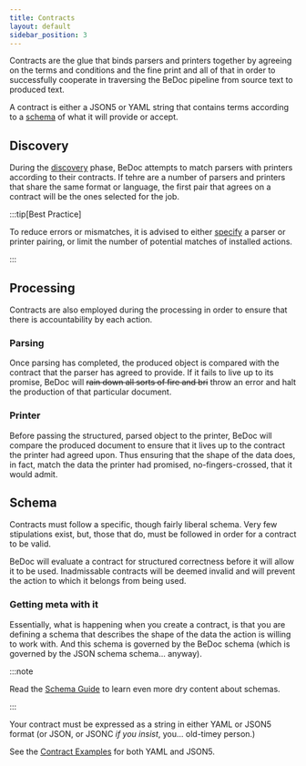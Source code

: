 ```yaml
---
title: Contracts
layout: default
sidebar_position: 3
---
```


Contracts are the glue that binds parsers and printers together by agreeing
on the terms and conditions and the fine print and all of that in order
to successfully cooperate in traversing the BeDoc pipeline from source
text to produced text.

A contract is either a JSON5 or YAML string that contains terms according to
a [schema](schema) of what it will provide or accept.

## Discovery

During the [discovery](/start/discovery) phase, BeDoc attempts to match parsers
with printers according to their contracts. If tehre are a number of parsers
and printers that share the same format or language, the first pair that
agrees on a contract will be the ones selected for the job.

:::tip[Best Practice]

To reduce errors or mismatches, it is advised to either
[specify](/configuration) a parser or printer pairing, or limit
the number of potential matches of installed actions.

:::

## Processing

Contracts are also employed during the processing in order to ensure that
there is accountability by each action.

### Parsing

Once parsing has completed, the produced object is compared with the contract
that the parser has agreed to provide. If it fails to live up to its promise,
BeDoc will ~~rain down all sorts of fire and bri~~ throw an error and halt the
production of that particular document.

### Printer

Before passing the structured, parsed object to the printer, BeDoc will
compare the produced document to ensure that it lives up to the contract
the printer had agreed upon. Thus ensuring that the shape of the data does,
in fact, match the data the printer had promised, no-fingers-crossed, that
it would admit.

## Schema

Contracts must follow a specific, though fairly liberal schema. Very few
stipulations exist, but, those that do, must be followed in order for
a contract to be valid.

BeDoc will evaluate a contract for structured correctness before it will
allow it to be used. Inadmissable contracts will be deemed invalid and
will prevent the action to which it belongs from being used.

### Getting meta with it

Essentially, what is happening when you create a contract, is that you are
defining a schema that describes the shape of the data the action
is willing to work with. And this schema is governed by the BeDoc schema
(which is governed by the JSON schema schema... anyway).

:::note

Read the [Schema Guide](schema) to learn even more dry content
about schemas.

:::

Your contract must be expressed as a string in either YAML or JSON5 format (or JSON, or JSONC *if you insist*, you... old-timey person.)

See the [Contract Examples](/examples/contracts) for both YAML and JSON5.
